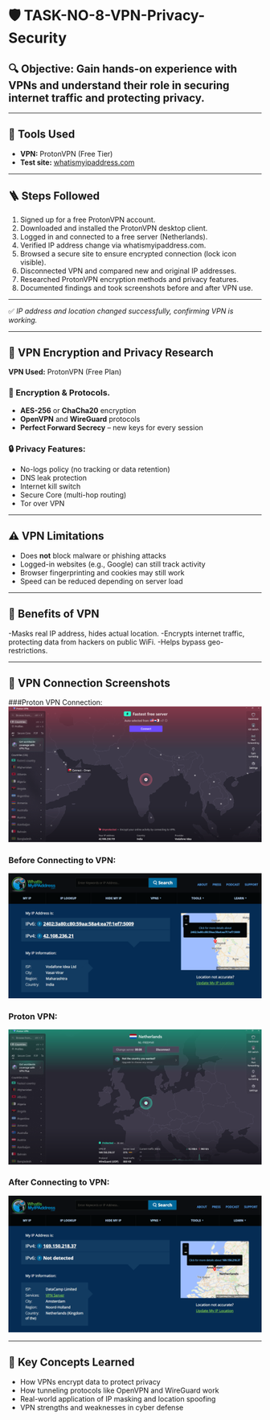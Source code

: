 # 🛡️ TASK-NO-8-VPN-Privacy-Security

 
## 🔍 **Objective:** Gain hands-on experience with VPNs and understand their role in securing internet traffic and protecting privacy.

---

## 🧰 Tools Used
- **VPN:** ProtonVPN (Free Tier)
- **Test site:** [whatismyipaddress.com](https://whatismyipaddress.com)

---

## 🪜 Steps Followed

1. Signed up for a free ProtonVPN account.
2. Downloaded and installed the ProtonVPN desktop client.
3. Logged in and connected to a free server (Netherlands).
4. Verified IP address change via whatismyipaddress.com.
5. Browsed a secure site to ensure encrypted connection (lock icon visible).
6. Disconnected VPN and compared new and original IP addresses.
7. Researched ProtonVPN encryption methods and privacy features.
8. Documented findings and took screenshots before and after VPN use.

---

✅ *IP address and location changed successfully, confirming VPN is working.*

---

## 🔐 VPN Encryption and Privacy Research

**VPN Used:** ProtonVPN (Free Plan)

### 🔑 Encryption & Protocols.
- **AES-256** or **ChaCha20** encryption
- **OpenVPN** and **WireGuard** protocols
- **Perfect Forward Secrecy** – new keys for every session

### 🔒 Privacy Features:
- No-logs policy (no tracking or data retention)
- DNS leak protection
- Internet kill switch
- Secure Core (multi-hop routing)
- Tor over VPN

---

## ⚠️ VPN Limitations
- Does **not** block malware or phishing attacks
- Logged-in websites (e.g., Google) can still track activity
- Browser fingerprinting and cookies may still work
- Speed can be reduced depending on server load

---

## 🔐 Benefits of VPN
 -Masks real IP address, hides actual location.
 -Encrypts internet traffic, protecting data from hackers on public WiFi.
 -Helps bypass geo-restrictions.

---

## 📸 VPN Connection Screenshots

###Proton VPN Connection:
![Connection](https://github.com/Rushikesh38-bit/TASK-NO-8-VPN-Privacy-Security/blob/main/Proton_vpn_connect.png)


### Before Connecting to VPN:
![Before VPN](https://github.com/Rushikesh38-bit/TASK-NO-8-VPN-Privacy-Security/blob/main/Before_vpn_ip.png)


### Proton VPN:
![Proton VPN](https://github.com/Rushikesh38-bit/TASK-NO-8-VPN-Privacy-Security/blob/main/Proton_vpn.png)


### After Connecting to VPN:
![After VPN](https://github.com/Rushikesh38-bit/TASK-NO-8-VPN-Privacy-Security/blob/main/After_vpn_ip.png)


---

## 🧠 Key Concepts Learned
- How VPNs encrypt data to protect privacy
- How tunneling protocols like OpenVPN and WireGuard work
- Real-world application of IP masking and location spoofing
- VPN strengths and weaknesses in cyber defense

